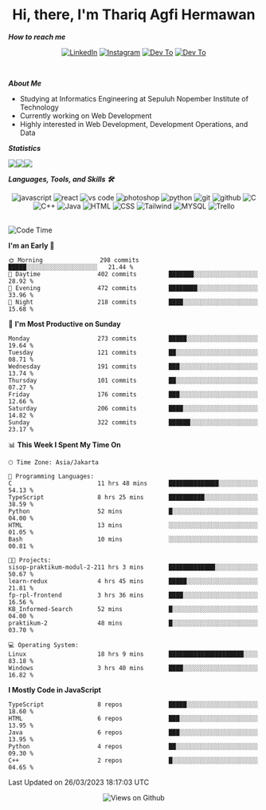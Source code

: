 <div align="center">
  <h1>Hi, there, I'm Thariq Agfi Hermawan</h1>
</div>


***How to reach me***
<p align='center'>
   <a href="https://www.linkedin.com/in/thariqagfihermawan" target="_blank"><img src="https://img.shields.io/badge/LinkedIn-0077B5?style=for-the-badge&logo=linkedin&logoColor=white" alt="LinkedIn"></a>
   <a href="https://www.instagram.com/thoriqagfi" target="_blank"><img src="https://img.shields.io/badge/Instagram-E4405F?style=for-the-badge&logo=instagram&logoColor=white" alt="Instagram"></a>
   <a href="https://medium.com/@thoriq.aghfi60" target="_blank"><img src="https://img.shields.io/badge/Medium-12100E?style=for-the-badge&logo=medium&logoColor=white" alt="Dev To"></a>
   <a href="https://linktr.ee/thoriqagfi" target="_blank"><img src="https://img.shields.io/badge/linktree-1de9b6?style=for-the-badge&logo=linktree&logoColor=white" alt="Dev To"></a>
</p>

<br>

***About Me***
- Studying at Informatics Engineering at Sepuluh Nopember Institute of Technology
- Currently working on Web Development
- Highly interested in Web Development, Development Operations, and Data

***Statistics***

<!-- [![GitHub Streak](http://github-readme-streak-stats.herokuapp.com?user=thoriqagfi&theme=dark)](https://git.io/streak-stats) -->

<div align="center">
  <div style="display: flex;">
    <img src="http://github-readme-streak-stats.herokuapp.com?user=thoriqagfi&theme=chartreuse-dark"/>
    <img src="https://github-readme-stats.vercel.app/api/top-langs/?username=thoriqagfi&layout=compact&&theme=chartreuse-dark&langs_count=8)](https://github.com/thoriqagfi"/>
    <img src="https://github-readme-stats.vercel.app/api?username=thoriqagfi&show_icons=true&theme=chartreuse-dark"/>
  </div>
</div>

<!-- [![Top Langs](https://github-readme-stats.vercel.app/api/top-langs/?username=thoriqagfi&layout=compact&&theme=chartreuse-dark&langs_count=8)](https://github.com/thoriqagfi)
< ![Agfi's GitHub stats](https://github-readme-stats.vercel.app/api?username=thoriqagfi&show_icons=true&theme=chartreuse-dark) -->

***Languages, Tools, and Skills 🛠***

  <div align="center">
    <img src="https://img.shields.io/badge/JavaScript-F7DF1E?style=for-the-badge&logo=javascript&logoColor=black" alt="javascript" />
    <img src="https://img.shields.io/badge/React-61DAFB?style=for-the-badge&logo=react&logoColor=black" alt="react" />
    <img src="https://img.shields.io/badge/vs%20code-007ACC?style=for-the-badge&logo=visual%20studio%20code&logoColor=white" alt="vs code" />
    <img src="https://img.shields.io/badge/adobe%20photoshop-31A8FF?style=for-the-badge&logo=adobe%20photoshop&logoColor=white" alt="photoshop" />
    <img src="https://img.shields.io/badge/python-3776AB?style=for-the-badge&logo=python&logoColor=white" alt="python" />
    <img src="https://img.shields.io/badge/Git-F05032?style=for-the-badge&logo=git&logoColor=white" alt="git" />
    <img src="https://img.shields.io/badge/GitHub-100000?style=for-the-badge&logo=github&logoColor=white" alt="github" />
    <img src="https://img.shields.io/badge/c-%2300599C.svg?style=for-the-badge&logo=c&logoColor=white" alt="C" />
    <img src="https://img.shields.io/badge/c++-%2300599C.svg?style=for-the-badge&logo=c%2B%2B&logoColor=white" alt="C++" />
    <img src="https://img.shields.io/badge/Java-ED8B00?style=for-the-badge&logo=java&logoColor=white" alt="Java"/>
    <img src="https://img.shields.io/badge/HTML5-E34F26?style=for-the-badge&logo=html5&logoColor=white" alt="HTML" />
    <img src="https://img.shields.io/badge/CSS-239120?&style=for-the-badge&logo=css3&logoColor=white" alt ="CSS" />
    <img src="https://img.shields.io/badge/tailwindcss-%2338B2AC.svg?style=for-the-badge&logo=tailwind-css&logoColor=white" alt="Tailwind" />
    <img src="https://img.shields.io/badge/MySQL-00000F?style=for-the-badge&logo=mysql&logoColor=white" alt="MYSQL" />
    <img src="https://img.shields.io/badge/Trello-%23026AA7.svg?style=for-the-badge&logo=Trello&logoColor=white" alt="Trello" />
  </div><br>

<!--START_SECTION:waka-->
![Code Time](http://img.shields.io/badge/Code%20Time-238%20hrs%2022%20mins-blue)

**I'm an Early 🐤** 

```text
🌞 Morning                298 commits         █████░░░░░░░░░░░░░░░░░░░░   21.44 % 
🌆 Daytime                402 commits         ███████░░░░░░░░░░░░░░░░░░   28.92 % 
🌃 Evening                472 commits         ████████░░░░░░░░░░░░░░░░░   33.96 % 
🌙 Night                  218 commits         ████░░░░░░░░░░░░░░░░░░░░░   15.68 % 
```
📅 **I'm Most Productive on Sunday** 

```text
Monday                   273 commits         █████░░░░░░░░░░░░░░░░░░░░   19.64 % 
Tuesday                  121 commits         ██░░░░░░░░░░░░░░░░░░░░░░░   08.71 % 
Wednesday                191 commits         ███░░░░░░░░░░░░░░░░░░░░░░   13.74 % 
Thursday                 101 commits         ██░░░░░░░░░░░░░░░░░░░░░░░   07.27 % 
Friday                   176 commits         ███░░░░░░░░░░░░░░░░░░░░░░   12.66 % 
Saturday                 206 commits         ████░░░░░░░░░░░░░░░░░░░░░   14.82 % 
Sunday                   322 commits         ██████░░░░░░░░░░░░░░░░░░░   23.17 % 
```


📊 **This Week I Spent My Time On** 

```text
🕑︎ Time Zone: Asia/Jakarta

💬 Programming Languages: 
C                        11 hrs 48 mins      ██████████████░░░░░░░░░░░   54.13 % 
TypeScript               8 hrs 25 mins       ██████████░░░░░░░░░░░░░░░   38.59 % 
Python                   52 mins             █░░░░░░░░░░░░░░░░░░░░░░░░   04.00 % 
HTML                     13 mins             ░░░░░░░░░░░░░░░░░░░░░░░░░   01.05 % 
Bash                     10 mins             ░░░░░░░░░░░░░░░░░░░░░░░░░   00.81 % 

🐱‍💻 Projects: 
sisop-praktikum-modul-2-211 hrs 3 mins       █████████████░░░░░░░░░░░░   50.67 % 
learn-redux              4 hrs 45 mins       █████░░░░░░░░░░░░░░░░░░░░   21.81 % 
fp-rpl-frontend          3 hrs 36 mins       ████░░░░░░░░░░░░░░░░░░░░░   16.56 % 
KB_Informed-Search       52 mins             █░░░░░░░░░░░░░░░░░░░░░░░░   04.00 % 
praktikum-2              48 mins             █░░░░░░░░░░░░░░░░░░░░░░░░   03.70 % 

💻 Operating System: 
Linux                    18 hrs 9 mins       █████████████████████░░░░   83.18 % 
Windows                  3 hrs 40 mins       ████░░░░░░░░░░░░░░░░░░░░░   16.82 % 
```

**I Mostly Code in JavaScript** 

```text
TypeScript               8 repos             █████░░░░░░░░░░░░░░░░░░░░   18.60 % 
HTML                     6 repos             ███░░░░░░░░░░░░░░░░░░░░░░   13.95 % 
Java                     6 repos             ███░░░░░░░░░░░░░░░░░░░░░░   13.95 % 
Python                   4 repos             ██░░░░░░░░░░░░░░░░░░░░░░░   09.30 % 
C++                      2 repos             █░░░░░░░░░░░░░░░░░░░░░░░░   04.65 % 
```




 Last Updated on 26/03/2023 18:17:03 UTC
<!--END_SECTION:waka-->

<div align="center">
<img src="https://komarev.com/ghpvc/?username=thoriqagfi&color=blue" alt="Views on Github" />
</div>